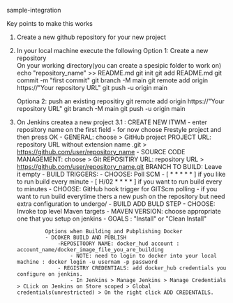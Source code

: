 sample-integration

Key points to make this works

1. Create a new github repository for your new project
2. In your local machine execute the following
    Option 1: Create a new repository   
        On your working directory(you can create a spesipic folder to work on)
        echo "repository_name" >> README.md
        git init
        git add README.md
        git commit -m "first commit"
        git branch -M main
        git remote add origin https://"Your repository URL"
        git push -u origin main

    Optiona 2: push an existing repositiry
        git remote add origin https://"Your repository URL"
        git branch -M main
        git push -u origin main
3. On Jenkins createa a new project 
    3.1 : CREATE NEW ITWM 
        - enter repository name on the first field
        - for now choose Frestyle project and then press OK
        - GENERAL: choose > GitHub project
            PROJECT URL: repository URL without extension name .git > https://github.com/user/repository_name
        - SOURCE CODE MANAGEMENT: choose > Git
            REPOSITIRY URL: repository URL > https://github.com/user/repository_name.git
            BRANCH TO BUILD: Leave it empty
        - BUILD TRIGGERS:
            - CHOOSE: Poll SCM
                - [ * * * * * ] if you like to run build every minute
                - [ H/02 * * * * ] if you want to run build every to minutes
            - CHOOSE: GitHub hook trigger for GITScm polling
                - if you want to run build everytime thers a new push on the repository but need extra configuration to undergo/
        - BUILD
            ADD BULD STEP
            - CHOOSE: Invoke top level Maven targets
                - MAVEN VERSION: choose appropriate one that you setup on jenkins
                - GOALS : "Install" or "Clean Install"
            
                Options when Building and Pubplishing Docker
                - DCOKER BUILD AND PUBLISH
                    -REPOSITOORY NAME: docker_hud account : account_name/docker_image_file_you_are_building
                        - NOTE: need to login to docker into your local machine : docker login -u usernam -p password
                    - REGISTRY CREDENTIALS: add docker_hub credentials you configure on jenkins.
                        - In Jenkins > Manage Jenkins > Manage Credentials > CLick on Jenkins on Store scoped > Global credentials(unrestricted) > On the right click ADD CREDENTAILS.
    